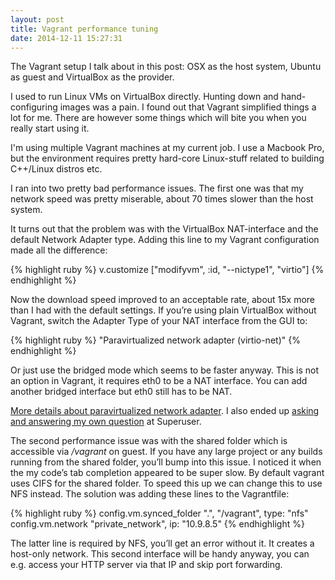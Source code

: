 ```yaml
---
layout: post
title: Vagrant performance tuning
date: 2014-12-11 15:27:31
---
```


The Vagrant setup I talk about in this post: OSX as the host system, Ubuntu as
guest and VirtualBox as the provider.

I used to run Linux VMs on VirtualBox directly. Hunting down and hand-configuring
images was a pain. I found out that Vagrant simplified things a lot for me.
There are however some things which will bite you when you really start using it.

I'm using multiple Vagrant machines at my current job. I use a Macbook Pro, but the
environment requires pretty hard-core Linux-stuff related to building C++/Linux
distros etc.

I ran into two pretty bad performance issues. The first one was that my network speed
was pretty miserable, about 70 times slower than the host system.

It turns out that the problem was with the VirtualBox NAT-interface and
the default Network Adapter type. Adding this line to my Vagrant configuration
made all the difference:

{% highlight ruby %}
    v.customize ["modifyvm", :id, "--nictype1", "virtio"]
{% endhighlight %}

Now the download speed improved to an acceptable rate, about 15x more than I had with
the default settings. If you’re using plain VirtualBox without Vagrant, switch
the Adapter Type of your NAT interface from the GUI to:

{% highlight ruby %}
"Paravirtualized network adapter (virtio-net)"
{% endhighlight %}

Or just use the bridged mode which seems to be faster anyway. This is not an
option in Vagrant, it requires eth0 to be a NAT interface. You can add another
bridged interface but eth0 still has to be NAT.

[More details about paravirtualized network adapter](https://www.virtualbox.org/manual/ch06.html). I also ended up [asking and answering my own question](http://superuser.com/questions/850357/how-to-fix-extremely-slow-virtualbox-network-download-speed/850389#850389) at Superuser.

The second performance issue was with the shared folder which is accessible
via */vagrant* on guest. If you have any large project or any builds running from the
shared folder, you’ll bump into this issue. I noticed it when the my code’s
tab completion appeared to be super slow. By default vagrant uses CIFS for the shared
folder. To speed this up we can change this to use NFS instead. The solution was adding these
lines to the Vagrantfile:

{% highlight ruby %}
config.vm.synced_folder ".", "/vagrant", type: "nfs"
config.vm.network "private_network", ip: "10.9.8.5"
{% endhighlight %}

The latter line is required by NFS, you’ll get an error without it. It creates
a host-only network. This second interface will be handy anyway, you can e.g. access your HTTP server
via that IP and skip port forwarding.
